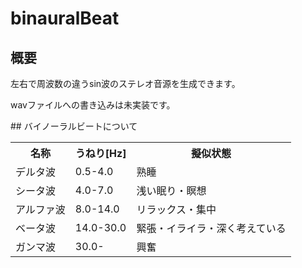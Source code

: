 # binauralBeat
## 概要
<p>左右で周波数の違うsin波のステレオ音源を生成できます。</p>
<p>wavファイルへの書き込みは未実装です。</p>
## バイノーラルビートについて
<table>
<tr><th>名称</th><th>うねり[Hz]</th><th>擬似状態</th></tr>
<tr><td>デルタ波</td><td>0.5-4.0</td><td>熟睡</td></tr>
<tr><td>シータ波</td><td>4.0-7.0</td><td>浅い眠り・瞑想</td></tr>
<tr><td>アルファ波</td><td>8.0-14.0</td><td>リラックス・集中</td></tr>
<tr><td>ベータ波</td><td>14.0-30.0</td><td>緊張・イライラ・深く考えている</td></tr>
<tr><td>ガンマ波</td><td>30.0-</td><td>興奮</td></tr>
</table>
